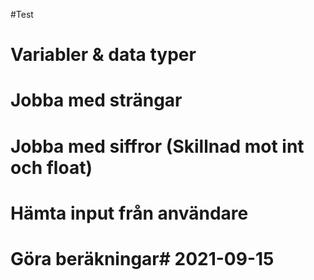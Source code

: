 #Test
# Variabler & data typer
# Jobba med strängar
# Jobba med siffror (Skillnad mot int och float)
# Hämta input från användare
# Göra beräkningar# 2021-09-15
